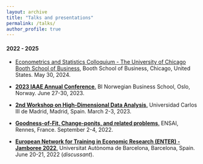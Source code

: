 ```yaml
---
layout: archive
title: "Talks and presentations"
permalink: /talks/
author_profile: true
---
```


#### 2022 - 2025
+ [Econometrics and Statistics Colloquium - The University of Chicago Booth School of Business](https://www.chicagobooth.edu/faculty/research-workshops/econometrics-and-statistics), Booth School of Business, Chicago, United States. May 30, 2024.

+ [**2023 IAAE Annual Conference**.](https://www.bi.edu/about-bi/events/2023/june/iaae2023/) BI Norwegian Business School, Oslo, Norway. June 27-30, 2023.
 
+ [**2nd Workshop on High-Dimensional Data Analysis**.](https://sites.google.com/view/high-dimensional-data/) Universidad Carlos III de Madrid, Madrid, Spain. March 2-3, 2023. 

+ [**Goodness-of-Fit, Change-ponits, and related problems**.](https://ensai.fr/en/event/gofcp-2022/) ENSAI, Rennes, France. September 2-4, 2022.

+ [**European Network for Training in Economic Research (ENTER) - Jamboree 2022**.](https://drive.google.com/file/d/1CL2nxTXYBvwoeLGXm0SIyFKpWZJp4r8v/view) Universitat Autònoma de Barcelona, Barcelona, Spain. June 20-21, 2022 (*discussant*).
 
 


